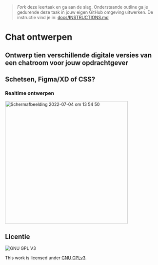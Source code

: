 > _Fork_ deze leertaak en ga aan de slag. Onderstaande outline ga je gedurende deze taak in jouw eigen GitHub omgeving uitwerken. De instructie vind je in: [docs/INSTRUCTIONS.md](docs/INSTRUCTIONS.md)

# Chat ontwerpen

## Ontwerp tien verschillende digitale versies van een chatroom voor jouw opdrachtgever


## Schetsen, Figma/XD of CSS?

### Realtime ontwerpen
<img width="402" alt="Schermafbeelding 2022-07-04 om 13 54 50" src="https://user-images.githubusercontent.com/90447045/177149921-c09240cb-6239-4a67-9740-09410e6c9a6a.png">


## Licentie

![GNU GPL V3](https://www.gnu.org/graphics/gplv3-127x51.png)

This work is licensed under [GNU GPLv3](./LICENSE).
